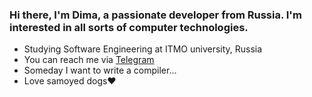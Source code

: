 <h3>Hi there, I'm Dima, a passionate developer from Russia. I'm interested in all sorts of computer technologies.</h3>

* Studying Software Engineering at ITMO university, Russia
* You can reach me via [Telegram](https://t.me/grumtrum)
* Someday I want to write a compiler...
* Love samoyed dogs❤️
